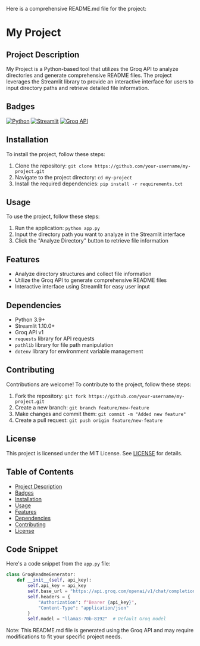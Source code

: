 Here is a comprehensive README.md file for the project:

**My Project**
================

**Project Description**
---------------------

My Project is a Python-based tool that utilizes the Groq API to analyze directories and generate comprehensive README files. The project leverages the Streamlit library to provide an interactive interface for users to input directory paths and retrieve detailed file information.

**Badges**
----------

[![Python](https://img.shields.io/badge/Python-3.9+-blue.svg)](https://www.python.org/)
[![Streamlit](https://img.shields.io/badge/Streamlit-1.10.0+-orange.svg)](https://streamlit.io/)
[![Groq API](https://img.shields.io/badge/Groq%20API-v1-green.svg)](https://api.groq.com/)

**Installation**
--------------

To install the project, follow these steps:

1. Clone the repository: `git clone https://github.com/your-username/my-project.git`
2. Navigate to the project directory: `cd my-project`
3. Install the required dependencies: `pip install -r requirements.txt`

**Usage**
-----

To use the project, follow these steps:

1. Run the application: `python app.py`
2. Input the directory path you want to analyze in the Streamlit interface
3. Click the "Analyze Directory" button to retrieve file information

**Features**
---------

* Analyze directory structures and collect file information
* Utilize the Groq API to generate comprehensive README files
* Interactive interface using Streamlit for easy user input

**Dependencies**
------------

* Python 3.9+
* Streamlit 1.10.0+
* Groq API v1
* `requests` library for API requests
* `pathlib` library for file path manipulation
* `dotenv` library for environment variable management

**Contributing**
------------

Contributions are welcome! To contribute to the project, follow these steps:

1. Fork the repository: `git fork https://github.com/your-username/my-project.git`
2. Create a new branch: `git branch feature/new-feature`
3. Make changes and commit them: `git commit -m "Added new feature"`
4. Create a pull request: `git push origin feature/new-feature`

**License**
-------

This project is licensed under the MIT License. See [LICENSE](LICENSE) for details.

**Table of Contents**
-------------------

* [Project Description](#project-description)
* [Badges](#badges)
* [Installation](#installation)
* [Usage](#usage)
* [Features](#features)
* [Dependencies](#dependencies)
* [Contributing](#contributing)
* [License](#license)

**Code Snippet**
----------------

Here's a code snippet from the `app.py` file:
```python
class GroqReadmeGenerator:
    def __init__(self, api_key):
        self.api_key = api_key
        self.base_url = "https://api.groq.com/openai/v1/chat/completions"
        self.headers = {
            "Authorization": f"Bearer {api_key}",
            "Content-Type": "application/json"
        }
        self.model = "llama3-70b-8192"  # Default Groq model
```
Note: This README.md file is generated using the Groq API and may require modifications to fit your specific project needs.